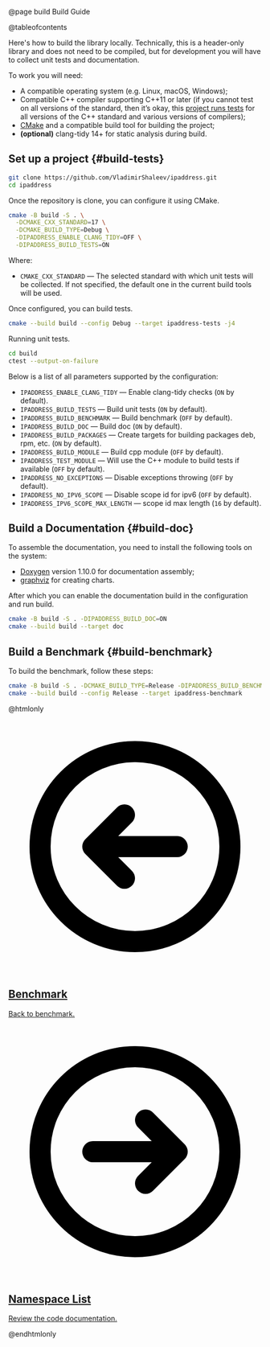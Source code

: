 @page build Build Guide

@tableofcontents

Here's how to build the library locally. Technically, this is a header-only library and does not need to be compiled, but for development you will have to collect unit tests and documentation.

To work you will need:

* A compatible operating system (e.g. Linux, macOS, Windows);
* Compatible C++ compiler supporting C++11 or later (if you cannot test on all versions of the standard, then it’s okay, this [project runs tests](https://github.com/VladimirShaleev/ipaddress/actions/workflows/tests.yml) for all versions of the C++ standard and various versions of compilers);
* [CMake](https://cmake.org/) and a compatible build tool for building the project;
* <b>(optional)</b> clang-tidy 14+ for static analysis during build.

## Set up a project {#build-tests}

```bash
git clone https://github.com/VladimirShaleev/ipaddress.git
cd ipaddress
```

Once the repository is clone, you can configure it using CMake.

```bash
cmake -B build -S . \
  -DCMAKE_CXX_STANDARD=17 \
  -DCMAKE_BUILD_TYPE=Debug \
  -DIPADDRESS_ENABLE_CLANG_TIDY=OFF \
  -DIPADDRESS_BUILD_TESTS=ON
```

Where:

* `CMAKE_CXX_STANDARD` — The selected standard with which unit tests will be collected. If not specified, the default one in the current build tools will be used.

Once configured, you can build tests.

```bash
cmake --build build --config Debug --target ipaddress-tests -j4
```

Running unit tests.

```bash
cd build
ctest --output-on-failure
```

Below is a list of all parameters supported by the configuration:

* `IPADDRESS_ENABLE_CLANG_TIDY` — Enable clang-tidy checks (`ON` by default).
* `IPADDRESS_BUILD_TESTS` — Build unit tests (`ON` by default).
* `IPADDRESS_BUILD_BENCHMARK` — Build benchmark (`OFF` by default).
* `IPADDRESS_BUILD_DOC` — Build doc (`ON` by default).
* `IPADDRESS_BUILD_PACKAGES` — Create targets for building packages deb, rpm, etc. (`ON` by default).
* `IPADDRESS_BUILD_MODULE` — Build cpp module (`OFF` by default).
* `IPADDRESS_TEST_MODULE` — Will use the C++ module to build tests if available (`OFF` by default).
* `IPADDRESS_NO_EXCEPTIONS` — Disable exceptions throwing (`OFF` by default).
* `IPADDRESS_NO_IPV6_SCOPE` — Disable scope id for ipv6 (`OFF` by default).
* `IPADDRESS_IPV6_SCOPE_MAX_LENGTH` — scope id max length (`16` by default).

## Build a Documentation {#build-doc}

To assemble the documentation, you need to install the following tools on the system:

* [Doxygen](https://www.doxygen.nl) version 1.10.0 for documentation assembly;
* [graphviz](https://graphviz.org/) for creating charts.

After which you can enable the documentation build in the configuration and run build.

```bash
cmake -B build -S . -DIPADDRESS_BUILD_DOC=ON
cmake --build build --target doc
```

## Build a Benchmark {#build-benchmark}

To build the benchmark, follow these steps:

```bash
cmake -B build -S . -DCMAKE_BUILD_TYPE=Release -DIPADDRESS_BUILD_BENCHMARK=ON
cmake --build build --config Release --target ipaddress-benchmark
```

@htmlonly

<div class="cards">

<div class="card">
  <a href="benchmark.html">
  <div class="card_container">
    <svg viewBox="0 0 24 24" fill="none" xmlns="http://www.w3.org/2000/svg"><g id="SVGRepo_bgCarrier" stroke-width="0"></g><g id="SVGRepo_tracerCarrier" stroke-linecap="round" stroke-linejoin="round"></g><g id="SVGRepo_iconCarrier"> <g id="Arrow / Arrow_Circle_Left"> <path id="Vector" d="M11 9L8 12M8 12L11 15M8 12H16M21 12C21 7.02944 16.9706 3 12 3C7.02944 3 3 7.02944 3 12C3 16.9706 7.02944 21 12 21C16.9706 21 21 16.9706 21 12Z" stroke="#000000" stroke-width="2" stroke-linecap="round" stroke-linejoin="round"></path> </g> </g></svg>
    <h2>Benchmark</h2>
    <p>Back to benchmark.</p>
  </div>
  </a>
</div>

<div class="card">
  <a href="namespaces.html">
  <div class="card_container">
    <svg viewBox="0 0 24 24" fill="none" xmlns="http://www.w3.org/2000/svg"><g id="SVGRepo_bgCarrier" stroke-width="0"></g><g id="SVGRepo_tracerCarrier" stroke-linecap="round" stroke-linejoin="round"></g><g id="SVGRepo_iconCarrier"> <g id="Arrow / Arrow_Circle_Right"> <path id="Vector" d="M13 15L16 12M16 12L13 9M16 12H8M21 12C21 7.02944 16.9706 3 12 3C7.02944 3 3 7.02944 3 12C3 16.9706 7.02944 21 12 21C16.9706 21 21 16.9706 21 12Z" stroke="#000000" stroke-width="2" stroke-linecap="round" stroke-linejoin="round"></path> </g> </g></svg>
    <h2>Namespace List</h2>
    <p>Review the code documentation.</p>
  </div>
  </a>
</div>

</div>

@endhtmlonly
